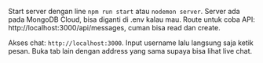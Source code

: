 Start server dengan line `npm run start` atau `nodemon server`.
Server ada pada MongoDB Cloud, bisa diganti di .env kalau mau.
Route untuk coba API: http://localhost:3000/api/messages, cuman bisa read dan create.

Akses chat: `http://localhost:3000`.
Input username lalu langsung saja ketik pesan. Buka tab lain dengan address yang sama supaya bisa lihat live chat.
